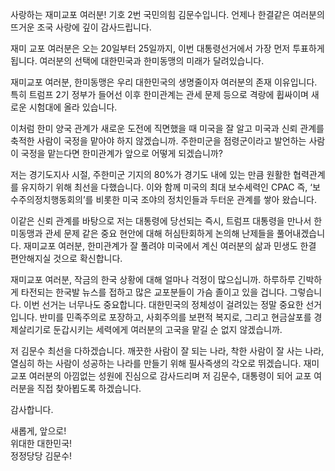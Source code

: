 사랑하는 재미교포 여러분! 기호 2번 국민의힘 김문수입니다. 언제나 한결같은 여러분의 뜨거운 조국 사랑에 깊이 감사드립니다.   

재미 교포 여러분은 오는 20일부터 25일까지, 이번 대통령선거에서 가장 먼저 투표하게 됩니다. 여러분의 선택에 대한민국과 한미동맹의 미래가 달려있습니다.  

재미교포 여러분, 한미동맹은 우리 대한민국의 생명줄이자 여러분의 존재 이유입니다. 특히 트럼프 2기 정부가 들어선 이후 한미관계는 관세 문제 등으로 격랑에 휩싸이며 새로운 시험대에 올라 있습니다.   

이처럼 한미 양국 관계가 새로운 도전에 직면했을 때 미국을 잘 알고 미국과 신뢰 관계를 축적한 사람이 국정을 맡아야 하지 않겠습니까. 주한미군을 점령군이라고 발언하는 사람이 국정을 맡는다면 한미관계가 앞으로 어떻게 되겠습니까?   

저는 경기도지사 시절, 주한미군 기지의 80%가 경기도 내에 있는 만큼 원활한 협력관계를 유지하기 위해 최선을 다했습니다. 이와 함께 미국의 최대 보수세력인 CPAC 즉, ‘보수주의정치행동회의’를 비롯한 미국 조야의 정치인들과 두터운 관계를 쌓아 왔습니다.   

이같은 신뢰 관계를 바탕으로 저는 대통령에 당선되는 즉시, 트럼프 대통령을 만나서 한미동맹과 관세 문제 같은 중요 현안에 대해 허심탄회하게 논의해 난제들을 풀어내겠습니다. 재미교포 여러분, 한미관계가 잘 풀려야 미국에서 계신 여러분의 삶과 민생도 한결 편안해지실 것으로 확신합니다.  

재미교포 여러분, 작금의 한국 상황에 대해 얼마나 걱정이 많으십니까. 하루하루 긴박하게 타전되는 한국발 뉴스를 접하고 많은 교포분들이 가슴 졸이고 있을 겁니다. 그렇습니다. 이번 선거는 너무나도 중요합니다. 대한민국의 정체성이 걸려있는 정말 중요한 선거입니다. 반미를 민족주의로 포장하고, 사회주의를 보편적 복지로, 그리고 현금살포를 경제살리기로 둔갑시키는 세력에게 여러분의 고국을 맡길 순 없지 않겠습니까.   

저 김문수 최선을 다하겠습니다. 깨끗한 사람이 잘 되는 나라, 착한 사람이 잘 사는 나라, 열심히 하는 사람이 성공하는 나라를 만들기 위해 필사즉생의 각오로 뛰겠습니다. 재미교포 여러분의 아낌없는 성원에 진심으로 감사드리며 저 김문수, 대통령이 되어 교포 여러분을 직접 찾아뵙도록 하겠습니다.   

감사합니다.  

새롭게, 앞으로!  
위대한 대한민국!  
정정당당 김문수!